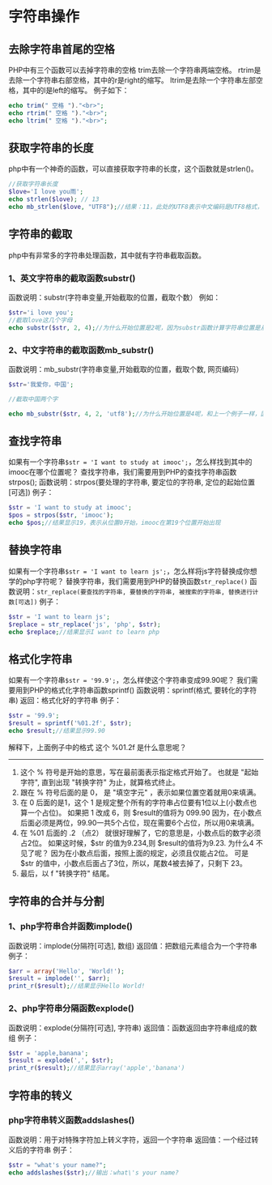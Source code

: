 # 字符串操作

## 去除字符串首尾的空格

PHP中有三个函数可以去掉字符串的空格
trim去除一个字符串两端空格。
rtrim是去除一个字符串右部空格，其中的r是right的缩写。
ltrim是去除一个字符串左部空格，其中的l是left的缩写。
例子如下：
```php
echo trim(" 空格 ")."<br>";
echo rtrim(" 空格 ")."<br>";
echo ltrim(" 空格 ")."<br>";
```
## 获取字符串的长度

php中有一个神奇的函数，可以直接获取字符串的长度，这个函数就是strlen()。
```php
//获取字符串长度
$love='I love you雨';
echo strlen($love); // 13
echo mb_strlen($love, "UTF8");//结果：11，此处的UTF8表示中文编码是UTF8格式，中文一般采用UTF8编码
```
## 字符串的截取

php中有非常多的字符串处理函数，其中就有字符串截取函数。
### 1、英文字符串的截取函数substr()
函数说明：substr(字符串变量,开始截取的位置，截取个数）
例如：
```php
$str='i love you';
//截取love这几个字母
echo substr($str, 2, 4);//为什么开始位置是2呢，因为substr函数计算字符串位置是从0开始的，也就是0的位置是i,1的位置是空格，l的位置是2。从位置2开始取4个字符，就是love。
```
### 2、中文字符串的截取函数mb_substr()
函数说明：mb_substr(字符串变量,开始截取的位置，截取个数, 网页编码）
```php
$str='我爱你，中国';

//截取中国两个字

echo mb_substr($str, 4, 2, 'utf8');//为什么开始位置是4呢，和上一个例子一样，因为mb_substr函数计算汉字位置是从0开始的，也就是0的位置是我,1的位置是爱，4的位置是中。从位置4开始取2个汉字，就是中国。中文编码一般是utf8格式
```
## 查找字符串

如果有一个字符串`$str = 'I want to study at imooc';`，怎么样找到其中的imooc在哪个位置呢？
查找字符串，我们需要用到PHP的查找字符串函数strpos();
函数说明：strpos(要处理的字符串, 要定位的字符串, 定位的起始位置[可选])
例子：
```php
$str = 'I want to study at imooc';
$pos = strpos($str, 'imooc');
echo $pos;//结果显示19，表示从位置0开始，imooc在第19个位置开始出现
```
## 替换字符串

如果有一个字符串`$str = 'I want to learn js';`，怎么样将js字符替换成你想学的php字符呢？
替换字符串，我们需要用到PHP的替换函数`str_replace()`
函数说明：`str_replace(要查找的字符串, 要替换的字符串, 被搜索的字符串, 替换进行计数[可选])`
例子：
```php
$str = 'I want to learn js';
$replace = str_replace('js', 'php', $str);
echo $replace;//结果显示I want to learn php
```
## 格式化字符串

如果有一个字符串`$str = '99.9';`，怎么样使这个字符串变成99.90呢？
我们需要用到PHP的格式化字符串函数sprintf()
函数说明：sprintf(格式, 要转化的字符串)
返回：格式化好的字符串
例子：
```php
$str = '99.9';
$result = sprintf('%01.2f', $str);
echo $result;//结果显示99.90
```
解释下，上面例子中的格式
这个 %01.2f 是什么意思呢？

-------
1. 这个 % 符号是开始的意思，写在最前面表示指定格式开始了。 也就是 "起始字符", 直到出现 "转换字符" 为止，就算格式终止。
2. 跟在 % 符号后面的是 0， 是 "填空字元" ，表示如果位置空着就用0来填满。
3. 在 0 后面的是1，这个 1 是规定整个所有的字符串占位要有1位以上(小数点也算一个占位)。
    如果把 1 改成 6，则 $result的值将为 099.90
    因为，在小数点后面必须是两位，99.90一共5个占位，现在需要6个占位，所以用0来填满。
4. 在 %01 后面的 .2 （点2） 就很好理解了，它的意思是，小数点后的数字必须占2位。 如果这时候，$str 的值为9.234,则 $result的值将为9.23.
    为什么4 不见了呢？ 因为在小数点后面，按照上面的规定，必须且仅能占2位。 可是 $str 的值中，小数点后面占了3位，所以，尾数4被去掉了，只剩下 23。
5. 最后，以 f "转换字符" 结尾。
## 字符串的合并与分割

### 1、php字符串合并函数implode()
函数说明：implode(分隔符[可选], 数组)
返回值：把数组元素组合为一个字符串
例子：
```php
$arr = array('Hello', 'World!');
$result = implode('', $arr);
print_r($result);//结果显示Hello World!
```
### 2、php字符串分隔函数explode()
函数说明：explode(分隔符[可选], 字符串)
返回值：函数返回由字符串组成的数组
例子：
```php
$str = 'apple,banana';
$result = explode(',', $str);
print_r($result);//结果显示array('apple','banana')
```
## 字符串的转义

### php字符串转义函数addslashes()
函数说明：用于对特殊字符加上转义字符，返回一个字符串
返回值：一个经过转义后的字符串
例子：
```php
$str = "what's your name?";
echo addslashes($str);//输出：what\'s your name?
```
